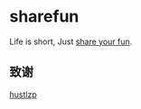 sharefun
===============




Life is short, Just [share your fun](http://sharefun.ifanan.com/).




致谢
----

[hustlzp](https://github.com/hustlzp)

